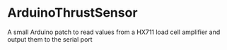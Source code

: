 # ArduinoThrustSensor
A small Arduino patch to read values from a HX711 load cell amplifier and output them to the serial port 

